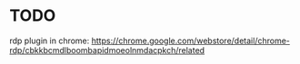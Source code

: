 # TODO

rdp plugin in chrome:
https://chrome.google.com/webstore/detail/chrome-rdp/cbkkbcmdlboombapidmoeolnmdacpkch/related
